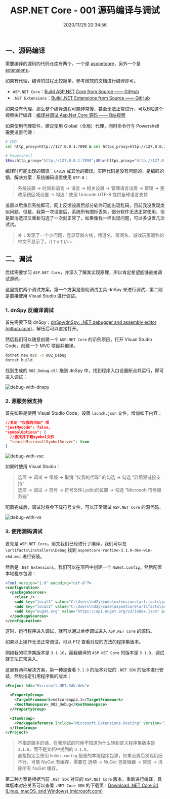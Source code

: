 ﻿---
title: "ASP.NET Core - 001 源码编译与调试"
date: "2020/11/29 20:34:56"
updated: "2020/11/29 20:34:56"
permalink: "aspnet-core-001-source-code-compilation-and-debugging"
tags:
 - GitHub
 - 调试
categories:
 - [开发, C#, "ASP.NET Core"]
---

## 一、源码编译

需要编译的源码的代码仓库有两个，一个是 [aspnetcore](https://github.com/dotnet/aspnetcore)，另外一个是 [extensions](https://github.com/dotnet/extensions)。

如果有代理，编译的过程比较简单，参考微软的文档进行编译即可。
+ `ASP.NET Core`：[Build ASP.NET Core from Source —— GitHub](https://github.com/dotnet/aspnetcore/blob/master/docs/BuildFromSource.md)
+ `.NET Extensions`：[Build .NET Extensions from Source —— GitHub](https://github.com/dotnet/extensions/blob/master/docs/BuildFromSource.md)

如果没有代理，那么整个编译流程可能非常慢，甚至无法正常进行，可以B站这个视频执行编译：[编译并调试 Asp.Net Core 源码 —— B站视频](https://www.bilibili.com/video/BV1964y1F7hQ)

如果使用代理软件，建议使用 Global（全局）代理，同时命令行与 Powershell 需要设置代理：
```bash
# CMD
set http_proxy=http://127.0.0.1:7890 & set https_proxy=http://127.0.0.1:7890

# Powershell
$Env:http_proxy="http://127.0.0.1:7890";$Env:https_proxy="http://127.0.0.1:7890"
```

编译时可能出现的错误：`C4819` 或其他的错误。实际代码是没有问题的，是编码的锅，解决方案：系统编码设置使用 `UTF-8`：
> 系统设置 → 时间和语言 → 语言 → 相关设置 → 管理语言设置 → 管理 → 更改系统区域设置 → 勾选：使用 Unicode UTF-8 提供全球语言支持

设置以后重启系统即可，网上反馈设置后部分软件可能出现乱码，目前我没发现类似问题。但是，我第一次设置后，系统所有图标丢失，部分软件无法正常使用，但是取消选项又重新勾选了一次就正常了，如果像我一样出现问题，可以多设置几次试试。

> 补：发现了一个小问题，登录穿越火线，频道名、房间名、游戏玩家昵称的中文不显示了。/(ㄒoㄒ)/~~

## 二、调试

后续需要学习 `ASP.NET Core`，并深入了解其实现原理，所以肯定希望能够直接调试源码。

这里提供两个调试方案，第一个方案是借助调试工具 dnSpy 来进行调试，第二则是直接使用 Visual Studio 进行调试。

### 1. dnSpy 反编译调试

首先需要下载 dnSpy：[dnSpy/dnSpy: .NET debugger and assembly editor (github.com)](https://github.com/dnSpy/dnSpy)，解压后可以直接打开。

然后我们可以随意创建一个 `ASP.NET Core` 的示例项目，打开 Visual Studio Code，创建一个 MVC 项目并编译。

```bash
dotnet new mvc -n 002_Debug
dotnet build
```

找到生成的 `002_Debug.dll` 拖到 dnSpy 中，找到程序入口设置断点并运行，即可进入调试：

![debug-with-dnspy](https://www.hd2y.net/upload/2020/11/debug-with-dnspy-8dddc8ba484d41b487ddd11bd554bcd3.png)

### 2. 源服务器支持

首先如果是使用 Visual Studio Code，设置 `launch.json` 文件，增加如下内容：
```json
//关闭 “仅我的代码” 项
"justMyCode": false,
"symbolOptions": {
  //查找并下载symbol文件
  "searchMicrosoftSymbolServer": true
}
```

![debug-with-vsc](https://www.hd2y.net/upload/2020/11/debug-with-vsc-7f07d5a6789c4356a83847d62bc689a0.png)

如果时使用 Visual Studio：
> 选项 → 调试 → 常规 → 取消 “仅我的代码” 的勾选 → 勾选 “启用源链接支持”  
> 选项 → 调试 → 符号 → 符号文件(.pdb)的位置 → 勾选 “Microsoft 符号服务器”

配置完成后，调试时将会下载符号文件，可以正常调试 `ASP.NET Core` 的源代码。

![debug-with-vs](https://www.hd2y.net/upload/2020/11/debug-with-vs-eb893b497ff2435b97be84efcca271ce.png)

### 3. 使用源码调试

首先是 `ASP.NET Core`，前文我们已经进行了编译，我们可以在 `\artifacts\installers\Debug` 找到 `aspnetcore-runtime-3.1.9-dev-win-x64.msi` 进行安装。

然后是 `.NET Extensions`，我们可以在项目中创建一个 `NuGet.config`，然后配置本地程序包源：
```xml
<?xml version="1.0" encoding="utf-8"?>
<configuration>
  <packageSources>
    <clear />
    <add key="local1" value="C:\Users\hd2y\code\extensions\artifacts\packages\Debug\Shipping" />
    <add key="local2" value="C:\Users\hd2y\code\aspnetcore\artifacts\packages\Debug\Shipping" />
    <add key="nuget.org" value="https://api.nuget.org/v3/index.json" protocolVersion="3" />
  </packageSources>
</configuration>
```

这时，运行程序进入调试，就可以通过单步调试进入 `ASP.NET Core` 的源码。

如果以上操作无法正常调试，可以 F12 查看对应的方法的程序集版本。

例如我的程序集版本是 `3.1.10`，而我编译的 `ASP.NET Core` 的版本是 `3.1.9`，调试就无法正常进入。

这里有两种解决方案，第一种是查看 `3.1.9` 的版本对应的 `.NET SDK` 的版本进行安装，然后指定引用程序集的版本：
```xml
<Project Sdk="Microsoft.NET.Sdk.Web">

  <PropertyGroup>
    <TargetFramework>netcoreapp3.1</TargetFramework>
    <RootNamespace>_002_Debug</RootNamespace>
  </PropertyGroup>

  <ItemGroup>
    <PackageReference Include="Microsoft.Extensions.Hosting" Version="3.1.9" />
  </ItemGroup>
</Project>
```

> 不指定版本的话，在我测试的时候不知道为什么转到定义程序集版本是 `3.1.8`，而不是文档中提到的 `3.1.9`。  
> 直接指定会使用 `NuGet.config` 配置的本地程序包源，如果设置后发现仍旧不行，可能 NuGet 有缓存，需要在 选项 → NuGet 包管理器 → 常规 → 清除所有 NuGet 缓存。

第二种方案是根据当前 `.NET SDK` 对应的 `ASP.NET Core` 版本，重新进行编译，具体版本对应关系可以查看 `.NET Core SDK` 的下载页：[Download .NET Core 3.1 (Linux, macOS, and Windows) (microsoft.com)](https://dotnet.microsoft.com/download/dotnet-core/3.1)
